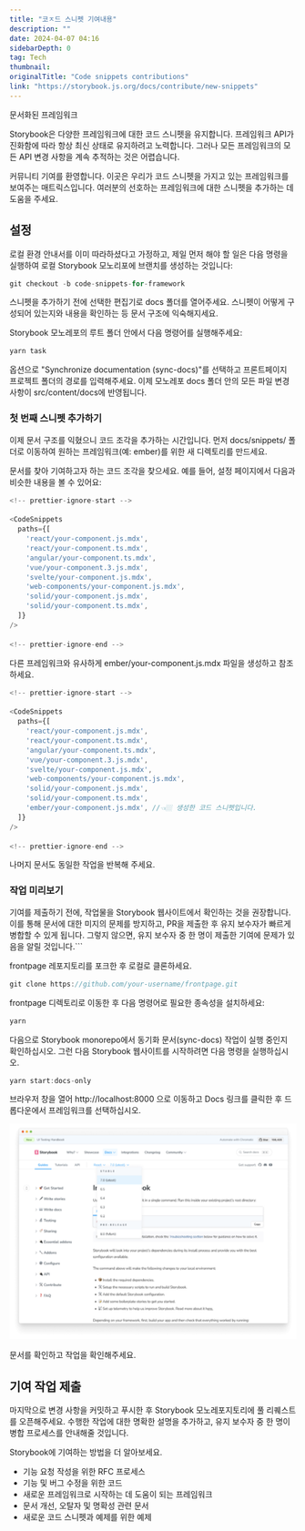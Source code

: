 ```yaml
---
title: "코ㅈ드 스니펫 기여내용"
description: ""
date: 2024-04-07 04:16
sidebarDepth: 0
tag: Tech
thumbnail: 
originalTitle: "Code snippets contributions"
link: "https://storybook.js.org/docs/contribute/new-snippets"
---
```



문서화된 프레임워크

Storybook은 다양한 프레임워크에 대한 코드 스니펫을 유지합니다. 프레임워크 API가 진화함에 따라 항상 최신 상태로 유지하려고 노력합니다. 그러나 모든 프레임워크의 모든 API 변경 사항을 계속 추적하는 것은 어렵습니다.

커뮤니티 기여를 환영합니다. 이곳은 우리가 코드 스니펫을 가지고 있는 프레임워크를 보여주는 매트릭스입니다. 여러분의 선호하는 프레임워크에 대한 스니펫을 추가하는 데 도움을 주세요.



## 설정

로컬 환경 안내서를 이미 따라하셨다고 가정하고, 제일 먼저 해야 할 일은 다음 명령을 실행하여 로컬 Storybook 모노리포에 브랜치를 생성하는 것입니다:

```js
git checkout -b code-snippets-for-framework
```

스니펫을 추가하기 전에 선택한 편집기로 docs 폴더를 열어주세요. 스니펫이 어떻게 구성되어 있는지와 내용을 확인하는 등 문서 구조에 익숙해지세요.



Storybook 모노레포의 루트 폴더 안에서 다음 명령어를 실행해주세요:

```js
yarn task
```

옵션으로 "Synchronize documentation (sync-docs)"를 선택하고 프론트페이지 프로젝트 폴더의 경로를 입력해주세요. 이제 모노레포 docs 폴더 안의 모든 파일 변경 사항이 src/content/docs에 반영됩니다.

### 첫 번째 스니펫 추가하기



이제 문서 구조를 익혔으니 코드 조각을 추가하는 시간입니다. 먼저 docs/snippets/ 폴더로 이동하여 원하는 프레임워크(예: ember)를 위한 새 디렉토리를 만드세요.

문서를 찾아 기여하고자 하는 코드 조각을 찾으세요. 예를 들어, 설정 페이지에서 다음과 비슷한 내용을 볼 수 있어요:

```js
<!-- prettier-ignore-start -->

<CodeSnippets
  paths={[
    'react/your-component.js.mdx',
    'react/your-component.ts.mdx',
    'angular/your-component.ts.mdx',
    'vue/your-component.3.js.mdx',
    'svelte/your-component.js.mdx',
    'web-components/your-component.js.mdx',
    'solid/your-component.js.mdx',
    'solid/your-component.ts.mdx',
  ]}
/>

<!-- prettier-ignore-end -->
```

다른 프레임워크와 유사하게 ember/your-component.js.mdx 파일을 생성하고 참조하세요.



```js
<!-- prettier-ignore-start -->

<CodeSnippets
  paths={[
    'react/your-component.js.mdx',
    'react/your-component.ts.mdx',
    'angular/your-component.ts.mdx',
    'vue/your-component.3.js.mdx',
    'svelte/your-component.js.mdx',
    'web-components/your-component.js.mdx',
    'solid/your-component.js.mdx',
    'solid/your-component.ts.mdx',
    'ember/your-component.js.mdx', //👈🏼 생성한 코드 스니펫입니다.
  ]}
/>

<!-- prettier-ignore-end -->
```

나머지 문서도 동일한 작업을 반복해 주세요.

### 작업 미리보기

기여를 제출하기 전에, 작업물을 Storybook 웹사이트에서 확인하는 것을 권장합니다. 이를 통해 문서에 대한 미지의 문제를 방지하고, PR을 제출한 후 유지 보수자가 빠르게 병합할 수 있게 됩니다. 그렇지 않으면, 유지 보수자 중 한 명이 제출한 기여에 문제가 있음을 알릴 것입니다.```



frontpage 레포지토리를 포크한 후 로컬로 클론하세요.

```js
git clone https://github.com/your-username/frontpage.git
```

frontpage 디렉토리로 이동한 후 다음 명령어로 필요한 종속성을 설치하세요:

```js
yarn
```



다음으로 Storybook monorepo에서 동기화 문서(sync-docs) 작업이 실행 중인지 확인하십시오. 그런 다음 Storybook 웹사이트를 시작하려면 다음 명령을 실행하십시오.

```js
yarn start:docs-only
```

브라우저 창을 열어 http://localhost:8000 으로 이동하고 Docs 링크를 클릭한 후 드롭다운에서 프레임워크를 선택하십시오.

![이미지](./img/Codesnippetscontributions_0.png)



문서를 확인하고 작업을 확인해주세요.

## 기여 작업 제출

마지막으로 변경 사항을 커밋하고 푸시한 후 Storybook 모노레포지토리에 풀 리퀘스트를 오픈해주세요. 수행한 작업에 대한 명확한 설명을 추가하고, 유지 보수자 중 한 명이 병합 프로세스를 안내해줄 것입니다.

Storybook에 기여하는 방법을 더 알아보세요.



- 기능 요청 작성을 위한 RFC 프로세스
- 기능 및 버그 수정을 위한 코드
- 새로운 프레임워크로 시작하는 데 도움이 되는 프레임워크
- 문서 개선, 오탈자 및 명확성 관련 문서
- 새로운 코드 스니펫과 예제를 위한 예제